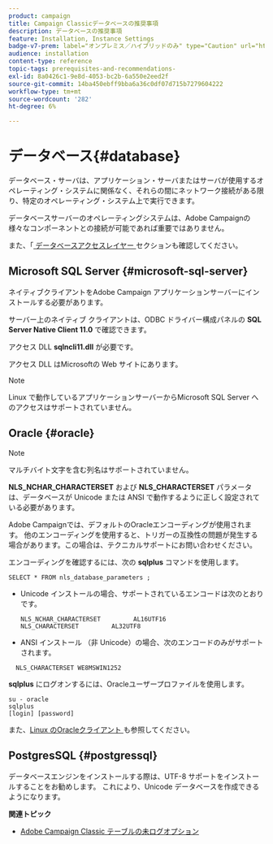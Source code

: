```yaml
---
product: campaign
title: Campaign Classicデータベースの推奨事項
description: データベースの推奨事項
feature: Installation, Instance Settings
badge-v7-prem: label="オンプレミス／ハイブリッドのみ" type="Caution" url="https://experienceleague.adobe.com/docs/campaign-classic/using/installing-campaign-classic/architecture-and-hosting-models/hosting-models-lp/hosting-models.html?lang=ja" tooltip="オンプレミスデプロイメントとハイブリッドデプロイメントにのみ適用されます"
audience: installation
content-type: reference
topic-tags: prerequisites-and-recommendations-
exl-id: 8a0426c1-9e8d-4053-bc2b-6a550e2eed2f
source-git-commit: 14ba450ebff9bba6a36c0df07d715b7279604222
workflow-type: tm+mt
source-wordcount: '282'
ht-degree: 6%

---
```


# データベース{#database}



データベース・サーバは、アプリケーション・サーバまたはサーバが使用するオペレーティング・システムに関係なく、それらの間にネットワーク接続がある限り、特定のオペレーティング・システム上で実行できます。

データベースサーバーのオペレーティングシステムは、Adobe Campaignの様々なコンポーネントとの接続が可能であれば重要ではありません。

また、「[ データベースアクセスレイヤー ](../../installation/using/prerequisites-of-campaign-installation-in-linux.md#database-access-layers) セクションも確認してください。

## Microsoft SQL Server {#microsoft-sql-server}

ネイティブクライアントをAdobe Campaign アプリケーションサーバーにインストールする必要があります。

サーバー上のネイティブ クライアントは、ODBC ドライバー構成パネルの **SQL Server Native Client 11.0** で確認できます。

アクセス DLL **sqlncli11.dll** が必要です。

アクセス DLL はMicrosoftの Web サイトにあります。

>[!NOTE]
>
>Linux で動作しているアプリケーションサーバーからMicrosoft SQL Server へのアクセスはサポートされていません。

## Oracle {#oracle}

>[!NOTE]
>
>マルチバイト文字を含む列名はサポートされていません。

**NLS_NCHAR_CHARACTERSET** および **NLS_CHARACTERSET** パラメータは、データベースが Unicode または ANSI で動作するように正しく設定されている必要があります。

Adobe Campaignでは、デフォルトのOracleエンコーディングが使用されます。 他のエンコーディングを使用すると、トリガーの互換性の問題が発生する場合があります。この場合は、テクニカルサポートにお問い合わせください。

エンコーディングを確認するには、次の **sqlplus** コマンドを使用します。

```
SELECT * FROM nls_database_parameters ;
```

* Unicode インストールの場合、サポートされているエンコードは次のとおりです。

  ```
  NLS_NCHAR_CHARACTERSET         AL16UTF16
  NLS_CHARACTERSET         AL32UTF8
  ```

* ANSI インストール （非 Unicode）の場合、次のエンコードのみがサポートされます。

```
  NLS_CHARACTERSET WE8MSWIN1252
```

**sqlplus** にログオンするには、Oracleユーザープロファイルを使用します。

```
su - oracle 
sqlplus 
[login] [password]
```

また、[Linux のOracleクライアント ](../../installation/using/installing-packages-with-linux.md#oracle-client-in-linux) も参照してください。

## PostgresSQL {#postgressql}

データベースエンジンをインストールする際は、UTF-8 サポートをインストールすることをお勧めします。 これにより、Unicode データベースを作成できるようになります。

**関連トピック**

* [Adobe Campaign Classic テーブルの未ログオプション ](https://helpx.adobe.com/campaign/kb/unlogged-tables-classic.html)
